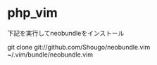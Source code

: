 php_vim
=======
下記を実行してneobundleをインストール

git clone git://github.com/Shougo/neobundle.vim ~/.vim/bundle/neobundle.vim
